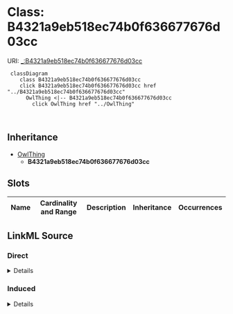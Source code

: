 

# Class: B4321a9eb518ec74b0f636677676d03cc





URI: [_:B4321a9eb518ec74b0f636677676d03cc](_:B4321a9eb518ec74b0f636677676d03cc)






```mermaid
 classDiagram
    class B4321a9eb518ec74b0f636677676d03cc
    click B4321a9eb518ec74b0f636677676d03cc href "../B4321a9eb518ec74b0f636677676d03cc"
      OwlThing <|-- B4321a9eb518ec74b0f636677676d03cc
        click OwlThing href "../OwlThing"
      
      
```





## Inheritance
* [OwlThing](../classes/OwlThing.md)
    * **B4321a9eb518ec74b0f636677676d03cc**



## Slots

| Name | Cardinality and Range | Description | Inheritance | Occurrences |
| ---  | --- | --- | --- | --- |














## LinkML Source

<!-- TODO: investigate https://stackoverflow.com/questions/37606292/how-to-create-tabbed-code-blocks-in-mkdocs-or-sphinx -->

### Direct

<details>

```yaml
name: __B4321a9eb518ec74b0f636677676d03cc
from_schema: okns:hydrology-kg
exact_mappings:
- _:B4321a9eb518ec74b0f636677676d03cc
rank: 1000
is_a: owl_Thing
class_uri: _:B4321a9eb518ec74b0f636677676d03cc

```
</details>

### Induced

<details>

```yaml
name: __B4321a9eb518ec74b0f636677676d03cc
from_schema: okns:hydrology-kg
exact_mappings:
- _:B4321a9eb518ec74b0f636677676d03cc
rank: 1000
is_a: owl_Thing
class_uri: _:B4321a9eb518ec74b0f636677676d03cc

```
</details>